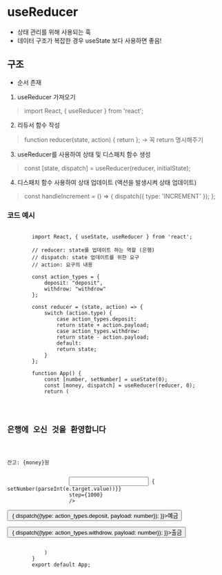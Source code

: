 # useReducer
- 상태 관리를 위해 사용되는 훅
- 데이터 구조가 복잡한 경우 useState 보다 사용하면 좋음!

## 구조
- 순서 존재
1. useReducer 가져오기
> import React, { useReducer } from 'react';

2. 리듀서 함수 작성
> function reducer(state, action) { return }; -> 꼭 return 명시해주기

3. useReducer를 사용하여 상태 및 디스패치 함수 생성
> const [state, dispatch] = useReducer(reducer, initialState);

4. 디스패치 함수 사용하여 상태 업데이트 (액션을 발생시켜 상태 업데이트)
> const handleIncrement = () => { dispatch({ type: 'INCREMENT' }); };

### 코드 예시
<pre>
    <code>
        import React, { useState, useReducer } from 'react';

        // reducer: state를 업데이트 하는 역할 (은행)
        // dispatch: state 업데이트를 위한 요구
        // action: 요구의 내용

        const action_types = {
            deposit: "deposit",
            withdrow: "withdrow"
        };

        const reducer = (state, action) => {
            switch (action.type) {
                case action_types.deposit:
                return state + action.payload;
                case action_types.withdrow:
                return state - action.payload;
                default:
                return state;
            }
        };

        function App() {
            const [number, setNumber] = useState(0);
            const [money, dispatch] = useReducer(reducer, 0);
            return (
                <div>
                    <h2>은행에 오신 것을 환영합니다</h2>
                    <p>잔고: {money}원</p>
                    <input type='number' 
                    value={number} 
                    onChange={(e) => { setNumber(parseInt(e.target.value))}} 
                    step={1000}
                    />
                    <button onClick={() => { dispatch({type: action_types.deposit, payload: number}); }}>예금</button>
                    <button onClick={() => { dispatch({type: action_types.withdrow, payload: number}); }}>출금</button>
                </div>
            )
        }
        export default App;
    </code>
</pre>